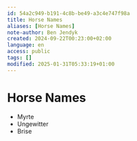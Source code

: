 ```yaml
---
id: 54a2c949-b191-4c8b-be49-a3c4e747f98a
title: Horse Names
aliases: [Horse Names]
note-author: Ben Jendyk
created: 2024-09-22T00:23:00+02:00
language: en
access: public
tags: []
modified: 2025-01-31T05:33:19+01:00
---
```


# Horse Names

- Myrte
- Ungewitter  
- Brise
